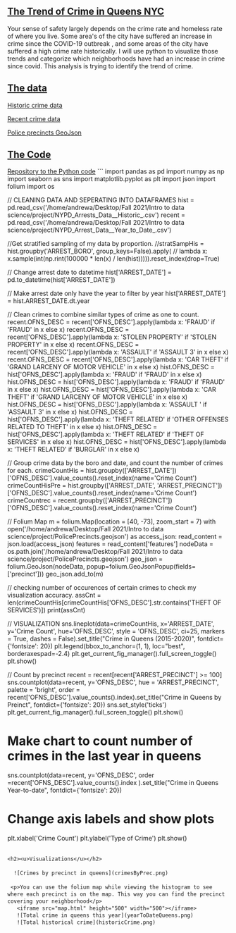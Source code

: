  <h2><u> The Trend of Crime in Queens NYC</u></h2>
Your sense of safety largely depends on the crime rate and homeless rate of where you live. Some area's of the city have suffered an increase in crime since the COVID-19 outbreak , and some areas of the city have suffered a high crime rate historically. I will use python to visualize those trends and categorize which neighborhoods have had an increase in crime since covid. This analysis is trying to identify the trend of crime.

<h2><u>The data</u></h2>
   <p> <a href="https://data.cityofnewyork.us/Public-Safety/NYPD-Arrests-Data-Historic-/8h9b-rp9u/data" target="_blank" > Historic crime data</a> </p>
  <p><a href="https://data.cityofnewyork.us/Public-Safety/NYPD-Arrest-Data-Year-to-Date-/uip8-fykc " target="_blank" >Recent crime data   </a></p>
   <p> <a href="https://data.cityofnewyork.us/Public-Safety/Police-Precincts/78dh-3ptz" target="_blank" > Police precincts GeoJson</a></p>
 


<h2><u>The Code</u></h2>
<a href="https://github.com/elchic00/CrimeInQueens/blob/main/CrimeData.py" target="_blank" > Repository to the Python code</a>
```
import pandas as pd
import numpy as np
import seaborn as sns
import matplotlib.pyplot as plt
import json
import folium
import os

// CLEANING DATA AND SEPERATING INTO DATAFRAMES
hist = pd.read_csv('/home/andrewa/Desktop/Fall 2021/Intro to data science/project/NYPD_Arrests_Data__Historic_.csv')
recent = pd.read_csv('/home/andrewa/Desktop/Fall 2021/Intro to data science/project/NYPD_Arrest_Data__Year_to_Date_.csv')

//Get stratified sampling of my data by proportion.
//stratSampHis = hist.groupby('ARREST_BORO', group_keys=False).apply(
//    lambda x: x.sample(int(np.rint(100000 * len(x) / len(hist))))).reset_index(drop=True)


// Change arrest date to datetime
hist['ARREST_DATE'] = pd.to_datetime(hist['ARREST_DATE'])

// Make arrest date only have the year to filter by year
hist['ARREST_DATE'] = hist.ARREST_DATE.dt.year

// Clean crimes to combine similar types of crime as one to count.
recent.OFNS_DESC = recent['OFNS_DESC'].apply(lambda x: 'FRAUD' if 'FRAUD' in x else x)
recent.OFNS_DESC = recent['OFNS_DESC'].apply(lambda x: 'STOLEN PROPERTY' if 'STOLEN PROPERTY' in x else x)
recent.OFNS_DESC = recent['OFNS_DESC'].apply(lambda x: 'ASSAULT' if 'ASSAULT 3' in x else x)
recent.OFNS_DESC = recent['OFNS_DESC'].apply(lambda x: 'CAR THEFT' if 'GRAND LARCENY OF MOTOR VEHICLE' in x else x)
hist.OFNS_DESC = hist['OFNS_DESC'].apply(lambda x: 'FRAUD' if 'FRAUD' in x else x)
hist.OFNS_DESC = hist['OFNS_DESC'].apply(lambda x: 'FRAUD' if 'FRAUD' in x else x)
hist.OFNS_DESC = hist['OFNS_DESC'].apply(lambda x: 'CAR THEFT' if 'GRAND LARCENY OF MOTOR VEHICLE' in x else x)
hist.OFNS_DESC = hist['OFNS_DESC'].apply(lambda x: 'ASSAULT ' if 'ASSAULT 3' in x else x)
hist.OFNS_DESC = hist['OFNS_DESC'].apply(lambda x: 'THEFT RELATED' if 'OTHER OFFENSES RELATED TO THEFT' in  x else x)
hist.OFNS_DESC = hist['OFNS_DESC'].apply(lambda x: 'THEFT RELATED' if 'THEFT OF SERVICES' in  x else x)
hist.OFNS_DESC = hist['OFNS_DESC'].apply(lambda x: 'THEFT RELATED' if 'BURGLAR' in x else x)

// Group crime data by the boro and date, and count the number of crimes for each.
crimeCountHis = hist.groupby(['ARREST_DATE'])['OFNS_DESC'].value_counts().reset_index(name='Crime Count')
crimeCountHisPre = hist.groupby(['ARREST_DATE', 'ARREST_PRECINCT'])['OFNS_DESC'].value_counts().reset_index(name='Crime Count')
crimeCountrec = recent.groupby(['ARREST_PRECINCT'])['OFNS_DESC'].value_counts().reset_index(name='Crime Count')

// Folium Map
m = folium.Map(location = [40, -73], zoom_start = 7)
with open('/home/andrewa/Desktop/Fall 2021/Intro to data science/project/PolicePrecincts.geojson') as access_json:
            read_content = json.load(access_json)
features = read_content['features']
nodeData = os.path.join('/home/andrewa/Desktop/Fall 2021/Intro to data science/project/PolicePrecincts.geojson')
geo_json = folium.GeoJson(nodeData, popup=folium.GeoJsonPopup(fields=['precinct']))
geo_json.add_to(m)

// checking number of occurences of certain crimes to check my visualization accuracy.
assCnt = len(crimeCountHis[crimeCountHis['OFNS_DESC'].str.contains('THEFT OF SERVICES')])
print(assCnt)

// VISUALIZATION 
sns.lineplot(data=crimeCountHis, x='ARREST_DATE', y='Crime Count', hue='OFNS_DESC', style = 'OFNS_DESC', ci=25, markers = True, dashes = False).set_title("Crime in Queens (2015-2020)", fontdict={'fontsize': 20})
plt.legend(bbox_to_anchor=(1, 1), loc="best", borderaxespad=-2.4)
plt.get_current_fig_manager().full_screen_toggle()
plt.show()

// Count by precinct 
recent = recent[recent['ARREST_PRECINCT'] >= 100]
sns.countplot(data=recent, y='OFNS_DESC', hue = 'ARREST_PRECINCT', palette = 'bright', order = recent['OFNS_DESC'].value_counts().index).set_title("Crime in Queens by Preinct", fontdict={'fontsize': 20})
sns.set_style('ticks')
plt.get_current_fig_manager().full_screen_toggle()
plt.show()

# Make chart to count number of crimes in the last year in queens
sns.countplot(data=recent, y='OFNS_DESC', order =recent['OFNS_DESC'].value_counts().index ).set_title("Crime in Queens Year-to-date", fontdict={'fontsize': 20})
# Change axis labels and show plots
plt.xlabel('Crime Count')
plt.ylabel('Type of Crime')
plt.show()
```

<h2><u>Visualizations</u></h2>
    
  ![Crimes by precinct in queens](crimesByPrec.png)
    
 <p>You can use the folium map while viewing the histogram to see where each precinct is on the map. This way you can find the precinct covering your neighborhood</p> 
   <iframe src="map.html" height="500" width="500"></iframe>
   ![Total crime in queens this year](yearToDateQueens.png)
   ![Total historical crime](historicCrime.png)
   

